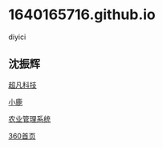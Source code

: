 # 1640165716.github.io
diyici
## 沈振辉

<a href="https://1640165716.github.io/code/html/超凡科技.html">超凡科技</a>

<a href="https://1640165716.github.io/day09/html/小鹿.html">小鹿</a>

<a href="https://1640165716.github.io/day10/html/iot.html/">农业管理系统</a>

<a href="https://1640165716.github.io/day08/html/360首页.html/">360首页</a>



